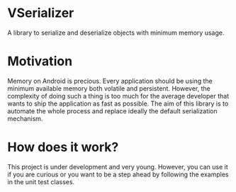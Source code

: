 # VSerializer
A library to serialize and deserialize objects with minimum memory usage.

# Motivation

Memory on Android is precious. Every application should be using the minimum available memory both volatile and persistent.
However, the complexity of doing such a thing is too much for the average developer that wants to ship the application as 
fast as possible. The aim of this library is to automate the whole process and replace ideally the default serialization mechanism.


# How does it work?

This project is under development and very young. However, you can use it if you are curious or you want to be a step ahead by 
following the examples in the unit test classes.
